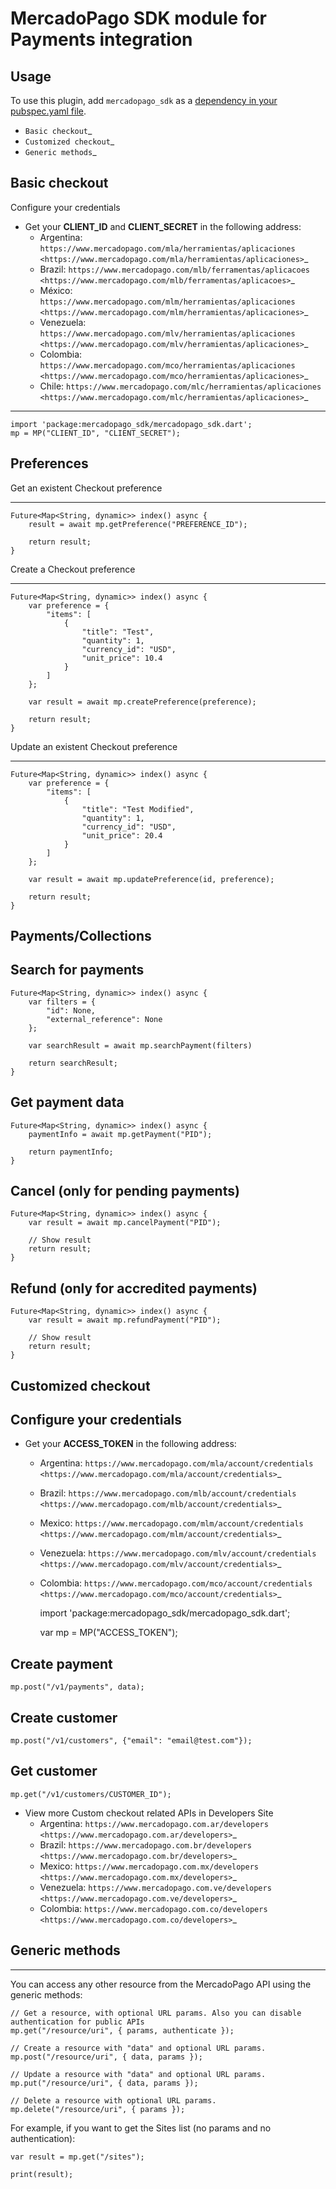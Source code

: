 # MercadoPago SDK module for Payments integration

## Usage

To use this plugin, add `mercadopago_sdk` as a [dependency in your pubspec.yaml file](https://flutter.io/platform-plugins/).

- `Basic checkout`\_
- `Customized checkout`\_
- `Generic methods`\_

## Basic checkout

Configure your credentials

- Get your **CLIENT_ID** and **CLIENT_SECRET** in the following address:
  - Argentina: `https://www.mercadopago.com/mla/herramientas/aplicaciones <https://www.mercadopago.com/mla/herramientas/aplicaciones>`\_
  - Brazil: `https://www.mercadopago.com/mlb/ferramentas/aplicacoes <https://www.mercadopago.com/mlb/ferramentas/aplicacoes>`\_
  - México: `https://www.mercadopago.com/mlm/herramientas/aplicaciones <https://www.mercadopago.com/mlm/herramientas/aplicaciones>`\_
  - Venezuela: `https://www.mercadopago.com/mlv/herramientas/aplicaciones <https://www.mercadopago.com/mlv/herramientas/aplicaciones>`\_
  - Colombia: `https://www.mercadopago.com/mco/herramientas/aplicaciones <https://www.mercadopago.com/mco/herramientas/aplicaciones>`\_
  - Chile: `https://www.mercadopago.com/mlc/herramientas/aplicaciones <https://www.mercadopago.com/mlc/herramientas/aplicaciones>`\_

---

    import 'package:mercadopago_sdk/mercadopago_sdk.dart';
    mp = MP("CLIENT_ID", "CLIENT_SECRET");

## Preferences

Get an existent Checkout preference

---

    Future<Map<String, dynamic>> index() async {
        result = await mp.getPreference("PREFERENCE_ID");

        return result;
    }

Create a Checkout preference

---

    Future<Map<String, dynamic>> index() async {
        var preference = {
            "items": [
                {
                    "title": "Test",
                    "quantity": 1,
                    "currency_id": "USD",
                    "unit_price": 10.4
                }
            ]
        };

        var result = await mp.createPreference(preference);

        return result;
    }

Update an existent Checkout preference

---

    Future<Map<String, dynamic>> index() async {
        var preference = {
            "items": [
                {
                    "title": "Test Modified",
                    "quantity": 1,
                    "currency_id": "USD",
                    "unit_price": 20.4
                }
            ]
        };

        var result = await mp.updatePreference(id, preference);

        return result;
    }

## Payments/Collections

## Search for payments

    Future<Map<String, dynamic>> index() async {
        var filters = {
            "id": None,
            "external_reference": None
        };

        var searchResult = await mp.searchPayment(filters)

        return searchResult;
    }

## Get payment data

    Future<Map<String, dynamic>> index() async {
        paymentInfo = await mp.getPayment("PID");

        return paymentInfo;
    }

## Cancel (only for pending payments)

    Future<Map<String, dynamic>> index() async {
        var result = await mp.cancelPayment("PID");

        // Show result
        return result;
    }

## Refund (only for accredited payments)

    Future<Map<String, dynamic>> index() async {
        var result = await mp.refundPayment("PID");

        // Show result
        return result;
    }

## Customized checkout

## Configure your credentials

- Get your **ACCESS_TOKEN** in the following address:
  - Argentina: `https://www.mercadopago.com/mla/account/credentials <https://www.mercadopago.com/mla/account/credentials>`\_
  - Brazil: `https://www.mercadopago.com/mlb/account/credentials <https://www.mercadopago.com/mlb/account/credentials>`\_
  - Mexico: `https://www.mercadopago.com/mlm/account/credentials <https://www.mercadopago.com/mlm/account/credentials>`\_
  - Venezuela: `https://www.mercadopago.com/mlv/account/credentials <https://www.mercadopago.com/mlv/account/credentials>`\_
  - Colombia: `https://www.mercadopago.com/mco/account/credentials <https://www.mercadopago.com/mco/account/credentials>`\_


    import 'package:mercadopago_sdk/mercadopago_sdk.dart';

    var mp = MP("ACCESS_TOKEN");

## Create payment

    mp.post("/v1/payments", data);

## Create customer

    mp.post("/v1/customers", {"email": "email@test.com"});

## Get customer

    mp.get("/v1/customers/CUSTOMER_ID");

- View more Custom checkout related APIs in Developers Site
  - Argentina: `https://www.mercadopago.com.ar/developers <https://www.mercadopago.com.ar/developers>`\_
  - Brazil: `https://www.mercadopago.com.br/developers <https://www.mercadopago.com.br/developers>`\_
  - Mexico: `https://www.mercadopago.com.mx/developers <https://www.mercadopago.com.mx/developers>`\_
  - Venezuela: `https://www.mercadopago.com.ve/developers <https://www.mercadopago.com.ve/developers>`\_
  - Colombia: `https://www.mercadopago.com.co/developers <https://www.mercadopago.com.co/developers>`\_

## Generic methods

---

You can access any other resource from the MercadoPago API using the generic methods:

    // Get a resource, with optional URL params. Also you can disable authentication for public APIs
    mp.get("/resource/uri", { params, authenticate });

    // Create a resource with "data" and optional URL params.
    mp.post("/resource/uri", { data, params });

    // Update a resource with "data" and optional URL params.
    mp.put("/resource/uri", { data, params });

    // Delete a resource with optional URL params.
    mp.delete("/resource/uri", { params });

For example, if you want to get the Sites list (no params and no authentication):

    var result = mp.get("/sites");

    print(result);
